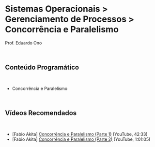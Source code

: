 # Sistemas Operacionais > Gerenciamento de Processos > Concorrência e Paralelismo

Prof. Eduardo Ono

<br>

## Conteúdo Programático
<br>

* Concorrência e Paralelismo

<br>

## Vídeos Recomendados
<br>

* [Fabio Akita] [Concorrência e Paralelismo (Parte 1)](https://youtu.be/cx1ULv4wYxM) (YouTube, 42:33)
* [Fabio Akita] [Concorrência e Paralelismo (Parte 2)](https://youtu.be/gYJSWs-gp1g) (YouTube, 1:01:05)
